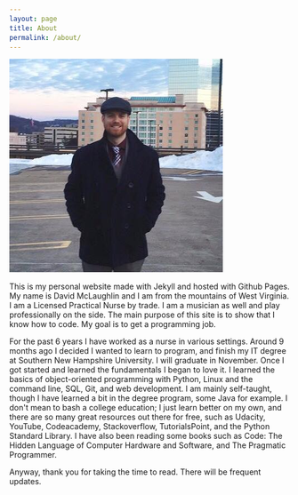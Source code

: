 ```yaml
---
layout: page
title: About
permalink: /about/
---
```

![bio_pic](/bio_pic.jpg)

This is my personal website made with Jekyll and hosted with Github Pages. My name is David McLaughlin and I am from the mountains of West Virginia. I am a Licensed Practical Nurse by trade. I am a musician as well and play professionally on the side. The main purpose of this site is to show that I know how to code. My goal is to get a programming job.

For the past 6 years I have worked as a nurse in various settings. Around 9 months ago I decided I wanted to learn to program, and finish my IT degree at Southern New Hampshire University. I will graduate in November. Once I got started and learned the fundamentals I began to love it. I learned the basics of object-oriented programming with Python, Linux and the command line, SQL, Git, and web development. I am mainly self-taught, though I have learned a bit in the degree program, some Java for example. I don't mean to bash a college education; I just learn better on my own, and there are so many great resources out there for free, such as Udacity, YouTube, Codeacademy, Stackoverflow, TutorialsPoint, and the Python Standard Library. I have also been reading some books such as Code: The Hidden Language of Computer Hardware and Software, and The Pragmatic Programmer.

Anyway, thank you for taking the time to read. There will be frequent updates.
